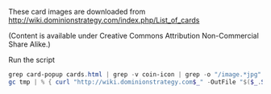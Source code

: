 These card images are downloaded from http://wiki.dominionstrategy.com/index.php/List_of_cards

(Content is available under Creative Commons Attribution Non-Commercial Share Alike.)

Run the script

```powershell
grep card-popup cards.html | grep -v coin-icon | grep -o "/image.*jpg" > tmp
gc tmp | % { curl "http://wiki.dominionstrategy.com$_" -OutFile "$($_.Split('-')[-1] -replace '%27','' -replace '_','')"
```
